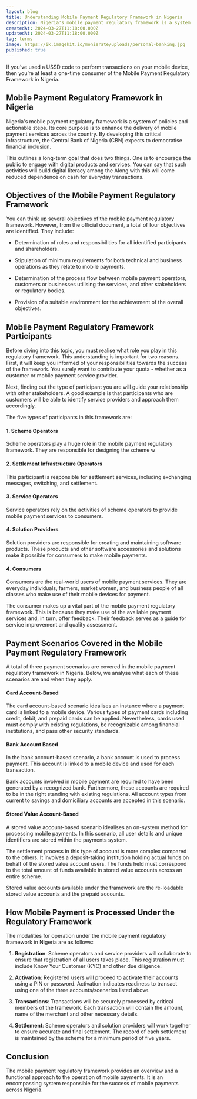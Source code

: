 ```yaml
---
layout: blog
title: Understanding Mobile Payment Regulatory Framework in Nigeria
description: Nigeria's mobile payment regulatory framework is a system of policies and actionable steps. Its core purpose is to enhance the delivery of mobile payment services across the country.
createdAt: 2024-03-27T11:18:00.000Z
updatedAt: 2024-03-27T11:18:00.000Z
tag: terms
image: https://ik.imagekit.io/monierate/uploads/personal-banking.jpg
published: true
---
```

If you’ve used a USSD code to perform transactions on your mobile device, then you’re at least a one-time consumer of the Mobile Payment Regulatory Framework in Nigeria.

## Mobile Payment Regulatory Framework in Nigeria

Nigeria's mobile payment regulatory framework is a system of policies and actionable steps. Its core purpose is to enhance the delivery of mobile payment services across the country. By developing this critical infrastructure, the Central Bank of Nigeria (CBN) expects to democratise financial inclusion.

This outlines a long-term goal that does two things. One is to encourage the public to engage with digital products and services. You can say that such activities will build digital literacy among the Along with this will come reduced dependence on cash for everyday transactions.

## Objectives of the Mobile Payment Regulatory Framework

You can think up several objectives of the mobile payment regulatory framework. However, from the official document, a total of four objectives are identified. They include:

-   Determination of roles and responsibilities for all identified participants and shareholders.
    
-   Stipulation of minimum requirements for both technical and business operations as they relate to mobile payments.
    
-   Determination of the process flow between mobile payment operators, customers or businesses utilising the services, and other stakeholders or regulatory bodies.
    
-   Provision of a suitable environment for the achievement of the overall objectives.
    

## Mobile Payment Regulatory Framework Participants

Before diving into this topic, you must realise what role you play in this regulatory framework. This understanding is important for two reasons. First, it will keep you informed of your responsibilities towards the success of the framework. You surely want to contribute your quota - whether as a customer or mobile payment service provider.

Next, finding out the type of participant you are will guide your relationship with other stakeholders. A good example is that participants who are customers will be able to identify service providers and approach them accordingly.

The five types of participants in this framework are:

#### 1. Scheme Operators
Scheme operators play a huge role in the mobile payment regulatory framework. They are responsible for designing the scheme w

#### 2. Settlement Infrastructure Operators
This participant is responsible for settlement services, including exchanging messages, switching, and settlement.

#### 3. Service Operators
Service operators rely on the activities of scheme operators to provide mobile payment services to consumers.

#### 4. Solution Providers
Solution providers are responsible for creating and maintaining software products. These products and other software accessories and solutions make it possible for consumers to make mobile payments.

#### 4. Consumers
Consumers are the real-world users of mobile payment services. They are everyday individuals, farmers, market women, and business people of all classes who make use of their mobile devices for payment.

The consumer makes up a vital part of the mobile payment regulatory framework. This is because they make use of the available payment services and, in turn, offer feedback. Their feedback serves as a guide for service improvement and quality assessment.

## Payment Scenarios Covered in the Mobile Payment Regulatory Framework

A total of three payment scenarios are covered in the mobile payment regulatory framework in Nigeria. Below, we analyse what each of these scenarios are and when they apply.

#### Card Account-Based

The card account-based scenario idealises an instance where a payment card is linked to a mobile device. Various types of payment cards including credit, debit, and prepaid cards can be applied. Nevertheless, cards used must comply with existing regulations, be recognizable among financial institutions, and pass other security standards.

#### Bank Account Based

In the bank account-based scenario, a bank account is used to process payment. This account is linked to a mobile device and used for each transaction.
  
Bank accounts involved in mobile payment are required to have been generated by a recognized bank. Furthermore, these accounts are required to be in the right standing with existing regulations. All account types from current to savings and domiciliary accounts are accepted in this scenario.

#### Stored Value Account-Based

A stored value account-based scenario idealises an on-system method for processing mobile payments. In this scenario, all user details and unique identifiers are stored within the payments system.

  

The settlement process in this type of account is more complex compared to the others. It involves a deposit-taking institution holding actual funds on behalf of the stored value account users. The funds held must correspond to the total amount of funds available in stored value accounts across an entire scheme.

  

Stored value accounts available under the framework are the re-loadable stored value accounts and the prepaid accounts.

## How Mobile Payment is Processed Under the Regulatory Framework

The modalities for operation under the mobile payment regulatory framework in Nigeria are as follows:

1.   **Registration**: Scheme operators and service providers will collaborate to ensure that registration of all users takes place. This registration must include Know Your Customer (KYC) and other due diligence.
2.   **Activation**: Registered users will proceed to activate their accounts using a PIN or password. Activation indicates readiness to transact using one of the three accounts/scenarios listed above.

3.   **Transactions**: Transactions will be securely processed by critical members of the framework. Each transaction will contain the amount, name of the merchant and other necessary details.

4.  **Settlement**: Scheme operators and solution providers will work together to ensure accurate and final settlement. The record of each settlement is maintained by the scheme for a minimum period of five years.

## Conclusion

The mobile payment regulatory framework provides an overview and a functional approach to the operation of mobile payments. It is an encompassing system responsible for the success of mobile payments across Nigeria.
